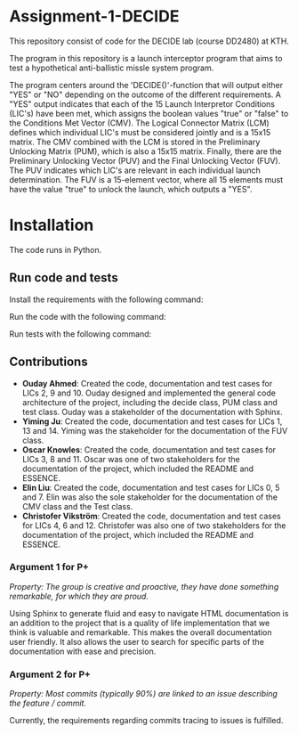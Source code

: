 # Assignment-1-DECIDE
This repository consist of code for the DECIDE lab (course DD2480) at KTH. 

The program in this repository is a launch interceptor program that aims to test a hypothetical anti-ballistic missle system program. 

The program centers around the 'DECIDE()'-function that will output either "YES" or "NO" depending on the outcome of the different requirements. A "YES" output indicates that each of the 15 Launch Interpretor Conditions (LIC's) have been met, which assigns the boolean values "true" or "false" to the Conditions Met Vector (CMV). The Logical Connector Matrix (LCM) defines which individual LIC's must be considered jointly and is a 15x15 matrix. The CMV combined with the LCM is stored in the Preliminary Unlocking Matrix (PUM), which is also a 15x15 matrix. Finally, there are the Preliminary Unlocking Vector (PUV) and the Final Unlocking Vector (FUV). The PUV indicates which LIC's are relevant in each individual launch determination. The FUV is a 15-element vector, where all 15 elements must have the value "true" to unlock the launch, which outputs a "YES". 


# Installation
The code runs in Python. 



## Run code and tests
Install the requirements with the following command:

Run the code with the following command:

Run tests with the following command:





## Contributions

- **Ouday Ahmed**: Created the code, documentation and test cases for LICs 2, 9 and 10. Ouday designed and implemented the general code architecture of the project, including the decide class, PUM class and test class. Ouday was a stakeholder of the documentation with Sphinx. 
- **Yiming Ju**: Created the code, documentation and test cases for LICs 1, 13 and 14. Yiming was the stakeholder for the documentation of the FUV class.  
- **Oscar Knowles**: Created the code, documentation and test cases for LICs 3, 8 and 11. Oscar was one of two stakeholders for the documentation of the project, which included the README and ESSENCE.
- **Elin Liu**: Created the code, documentation and test cases for LICs 0, 5 and 7. Elin was also the sole stakeholder for the documentation of the CMV class and the Test class. 
- **Christofer Vikström**: Created the code, documentation and test cases for LICs 4, 6 and 12. Christofer was also one of two stakeholders for the documentation of the project, which included the README and ESSENCE. 


### Argument 1 for P+
*Property: The group is creative and proactive, they have done something remarkable, for which they are proud.*

Using Sphinx to generate fluid and easy to navigate HTML documentation is an addition to the project that is a quality of life implementation that we think is valuable and remarkable. This makes the overall documentation user friendly. It also allows the user to search for specific parts of the documentation with ease and precision. 

### Argument 2 for P+
*Property: Most commits (typically 90%) are linked to an issue describing the feature / commit.*

Currently, the requirements regarding commits tracing to issues is fulfilled. 